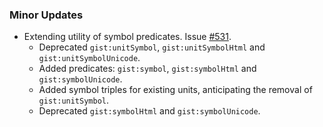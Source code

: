 ### Minor Updates

- Extending utility of symbol predicates. Issue [#531](https://github.com/semanticarts/gist/issues/531).
  - Deprecated `gist:unitSymbol`, `gist:unitSymbolHtml` and `gist:unitSymbolUnicode`. 
  - Added predicates: `gist:symbol`, `gist:symbolHtml` and `gist:symbolUnicode`.
  - Added symbol triples for existing units, anticipating the removal of `gist:unitSymbol`.
  - Deprecated `gist:symbolHtml` and `gist:symbolUnicode`.
